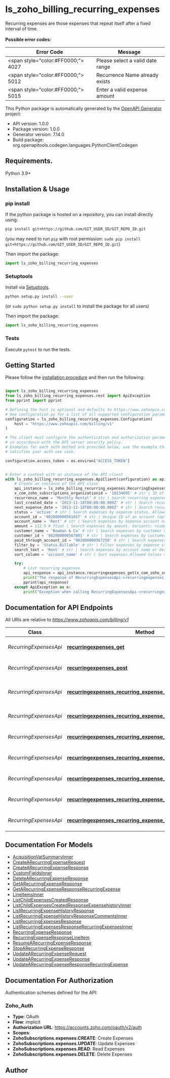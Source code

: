 # ls_zoho_billing_recurring_expenses
Recurring expenses are those expenses that repeat itself after a fixed interval of time.<br><br><b>Possible error codes: </b><br><table><thead><tr><th>Error Code</th><th>Message</th></tr></thead><tbody><tr><td><span style=\"color:#FF0000;\"> 4027</span></td><td>Please select a valid date range</td></tr><tr><td><span style=\"color:#FF0000;\"> 5012</span></td><td>Recurrence Name already exists</td></tr><tr><td><span style=\"color:#FF0000;\"> 5015</span></td><td>Enter a valid expense amount</td></tr></tbody></table>

This Python package is automatically generated by the [OpenAPI Generator](https://openapi-generator.tech) project:

- API version: 1.0.0
- Package version: 1.0.0
- Generator version: 7.14.0
- Build package: org.openapitools.codegen.languages.PythonClientCodegen

## Requirements.

Python 3.9+

## Installation & Usage
### pip install

If the python package is hosted on a repository, you can install directly using:

```sh
pip install git+https://github.com/GIT_USER_ID/GIT_REPO_ID.git
```
(you may need to run `pip` with root permission: `sudo pip install git+https://github.com/GIT_USER_ID/GIT_REPO_ID.git`)

Then import the package:
```python
import ls_zoho_billing_recurring_expenses
```

### Setuptools

Install via [Setuptools](http://pypi.python.org/pypi/setuptools).

```sh
python setup.py install --user
```
(or `sudo python setup.py install` to install the package for all users)

Then import the package:
```python
import ls_zoho_billing_recurring_expenses
```

### Tests

Execute `pytest` to run the tests.

## Getting Started

Please follow the [installation procedure](#installation--usage) and then run the following:

```python

import ls_zoho_billing_recurring_expenses
from ls_zoho_billing_recurring_expenses.rest import ApiException
from pprint import pprint

# Defining the host is optional and defaults to https://www.zohoapis.com/billing/v1
# See configuration.py for a list of all supported configuration parameters.
configuration = ls_zoho_billing_recurring_expenses.Configuration(
    host = "https://www.zohoapis.com/billing/v1"
)

# The client must configure the authentication and authorization parameters
# in accordance with the API server security policy.
# Examples for each auth method are provided below, use the example that
# satisfies your auth use case.

configuration.access_token = os.environ["ACCESS_TOKEN"]


# Enter a context with an instance of the API client
with ls_zoho_billing_recurring_expenses.ApiClient(configuration) as api_client:
    # Create an instance of the API class
    api_instance = ls_zoho_billing_recurring_expenses.RecurringExpensesApi(api_client)
    x_com_zoho_subscriptions_organizationid = '10234695' # str | ID of the organization
    recurrence_name = 'Monthly Rental' # str | Search recurring expenses by recurring expense name. Variants: <code>recurrence_name_startswith</code> and <code>recurrence_name_contains</code>. <code>Maximum length [100]</code> (optional)
    last_created_date = '2013-11-18T00:00:00.000Z' # str | Search recurring expenses by date on when last expense was generated. Variants: <code>last_created_date_start</code>, <code>last_created_date_end</code>, <code>last_created_date_before</code> and <code>last_created_date_after</code> . <code>Format [yyyy-mm-dd]</code> (optional)
    next_expense_date = '2013-12-18T00:00:00.000Z' # str | Search recurring expenses by date on which next expense will be generated. Variants: <code>next_expense_date_start</code>, <code>next_expense_date_end</code>, <code>next_expense_date_before</code> and <code>next_expense_date_after</code> . <code>Format [yyyy-mm-dd]</code> (optional)
    status = 'active' # str | Search expenses by expense status. Allowed Values <code>active</code>, <code>stopped</code> and <code>expired</code> (optional)
    account_id = '982000000561057' # str | Unique ID of an account (optional)
    account_name = 'Rent' # str | Search expenses by expense account name. Variants <code>account_name_startswith</code> and <code>account_name_contains</code> . <code>Maximum length [100]</code> (optional)
    amount = 112.5 # float | Search expenses by amount. Variants: <code>amount_less_than</code>, <code>amount_less_equals</code>, <code>amount_greater_than</code> and <code>amount_greater_than</code> (optional)
    customer_name = 'Bowman & Co' # str | Search expenses by customer name. Variants: <code>customer_name_startswith</code> and <code>customer_name_contains</code> . <code>Maximum length [100]</code> (optional)
    customer_id = '982000000567001' # str | Search expenses by customer id. (optional)
    paid_through_account_id = '982000000567250' # str | Search expenses by paid through account id. (optional)
    filter_by = 'Status.Billable' # str | Filter expenses by expense status. Allowed Values <code>Status.All</code>, <code>Status.Active</code>, <code>Status.Expired</code> and <code>Status.Stopped</code> (optional)
    search_text = 'Rent' # str | Search expenses by account name or description or <code>customer name</code>  or <code>vendor name</code>. <code>Maximum length [100]</code> . (optional)
    sort_column = 'account_name' # str | Sort expenses.Allowed Values <code>next_expense_date</code>, <code>account_name</code>, <code>total</code>, <code>last_created_date</code>, <code>recurrence_name</code>, <code>customer_name</code> and <code>created_time</code> (optional)

    try:
        # List recurring expenses
        api_response = api_instance.recurringexpenses_get(x_com_zoho_subscriptions_organizationid, recurrence_name=recurrence_name, last_created_date=last_created_date, next_expense_date=next_expense_date, status=status, account_id=account_id, account_name=account_name, amount=amount, customer_name=customer_name, customer_id=customer_id, paid_through_account_id=paid_through_account_id, filter_by=filter_by, search_text=search_text, sort_column=sort_column)
        print("The response of RecurringExpensesApi->recurringexpenses_get:\n")
        pprint(api_response)
    except ApiException as e:
        print("Exception when calling RecurringExpensesApi->recurringexpenses_get: %s\n" % e)

```

## Documentation for API Endpoints

All URIs are relative to *https://www.zohoapis.com/billing/v1*

Class | Method | HTTP request | Description
------------ | ------------- | ------------- | -------------
*RecurringExpensesApi* | [**recurringexpenses_get**](docs/RecurringExpensesApi.md#recurringexpenses_get) | **GET** /recurringexpenses | List recurring expenses
*RecurringExpensesApi* | [**recurringexpenses_post**](docs/RecurringExpensesApi.md#recurringexpenses_post) | **POST** /recurringexpenses | Create a recurring expense
*RecurringExpensesApi* | [**recurringexpenses_recurring_expense_id_comments_get**](docs/RecurringExpensesApi.md#recurringexpenses_recurring_expense_id_comments_get) | **GET** /recurringexpenses/{recurring_expense_id}/comments | List recurring expense history
*RecurringExpensesApi* | [**recurringexpenses_recurring_expense_id_delete**](docs/RecurringExpensesApi.md#recurringexpenses_recurring_expense_id_delete) | **DELETE** /recurringexpenses/{recurring_expense_id} | Delete a recurring expense
*RecurringExpensesApi* | [**recurringexpenses_recurring_expense_id_expenses_get**](docs/RecurringExpensesApi.md#recurringexpenses_recurring_expense_id_expenses_get) | **GET** /recurringexpenses/{recurring_expense_id}/expenses | List child expenses created
*RecurringExpensesApi* | [**recurringexpenses_recurring_expense_id_get**](docs/RecurringExpensesApi.md#recurringexpenses_recurring_expense_id_get) | **GET** /recurringexpenses/{recurring_expense_id} | Retrieve a recurring expense
*RecurringExpensesApi* | [**recurringexpenses_recurring_expense_id_post**](docs/RecurringExpensesApi.md#recurringexpenses_recurring_expense_id_post) | **POST** /recurringexpenses/{recurring_expense_id} | Update a recurring expense
*RecurringExpensesApi* | [**recurringexpenses_recurring_expense_id_status_resume_post**](docs/RecurringExpensesApi.md#recurringexpenses_recurring_expense_id_status_resume_post) | **POST** /recurringexpenses/{recurring_expense_id}/status/resume | Resume a recurring Expense
*RecurringExpensesApi* | [**recurringexpenses_recurring_expense_id_status_stop_post**](docs/RecurringExpensesApi.md#recurringexpenses_recurring_expense_id_status_stop_post) | **POST** /recurringexpenses/{recurring_expense_id}/status/stop | Stop a recurring expense


## Documentation For Models

 - [AcquisitionVatSummaryInner](docs/AcquisitionVatSummaryInner.md)
 - [CreateARecurringExpenseRequest](docs/CreateARecurringExpenseRequest.md)
 - [CreateARecurringExpenseResponse](docs/CreateARecurringExpenseResponse.md)
 - [CustomFieldsInner](docs/CustomFieldsInner.md)
 - [DeleteARecurringExpenseResponse](docs/DeleteARecurringExpenseResponse.md)
 - [GetARecurringExpenseResponse](docs/GetARecurringExpenseResponse.md)
 - [GetARecurringExpenseResponseRecurringExpense](docs/GetARecurringExpenseResponseRecurringExpense.md)
 - [LineItemsInner](docs/LineItemsInner.md)
 - [ListChildExpensesCreatedResponse](docs/ListChildExpensesCreatedResponse.md)
 - [ListChildExpensesCreatedResponseExpensehistoryInner](docs/ListChildExpensesCreatedResponseExpensehistoryInner.md)
 - [ListRecurringExpenseHistoryResponse](docs/ListRecurringExpenseHistoryResponse.md)
 - [ListRecurringExpenseHistoryResponseCommentsInner](docs/ListRecurringExpenseHistoryResponseCommentsInner.md)
 - [ListRecurringExpensesResponse](docs/ListRecurringExpensesResponse.md)
 - [ListRecurringExpensesResponseRecurringExpensesInner](docs/ListRecurringExpensesResponseRecurringExpensesInner.md)
 - [RecurringExpenseResponse](docs/RecurringExpenseResponse.md)
 - [RecurringExpenseResponseLineItem](docs/RecurringExpenseResponseLineItem.md)
 - [ResumeARecurringExpenseResponse](docs/ResumeARecurringExpenseResponse.md)
 - [StopARecurringExpenseResponse](docs/StopARecurringExpenseResponse.md)
 - [UpdateARecurringExpenseRequest](docs/UpdateARecurringExpenseRequest.md)
 - [UpdateARecurringExpenseResponse](docs/UpdateARecurringExpenseResponse.md)
 - [UpdateARecurringExpenseResponseRecurringExpense](docs/UpdateARecurringExpenseResponseRecurringExpense.md)


<a id="documentation-for-authorization"></a>
## Documentation For Authorization


Authentication schemes defined for the API:
<a id="Zoho_Auth"></a>
### Zoho_Auth

- **Type**: OAuth
- **Flow**: implicit
- **Authorization URL**: https://accounts.zoho.com/oauth/v2/auth
- **Scopes**: 
 - **ZohoSubscriptions.expenses.CREATE**: Create Expenses
 - **ZohoSubscriptions.expenses.UPDATE**: Update Expenses
 - **ZohoSubscriptions.expenses.READ**: Read Expenses
 - **ZohoSubscriptions.expenses.DELETE**: Delete Expenses


## Author




